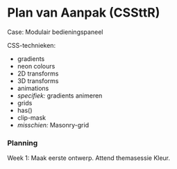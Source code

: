 
# Plan van Aanpak (CSSttR)

Case: Modulair bedieningspaneel


CSS-technieken:
- gradients </br>
- neon colours </br>
- 2D transforms </br>
- 3D transforms </br>
- animations </br>
- _specifiek:_ gradients animeren </br>
- grids </br>
- has() </br>
- clip-mask </br>
- _misschien:_ Masonry-grid </br>

### Planning

Week 1: Maak eerste ontwerp. Attend themasessie Kleur.
